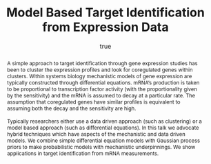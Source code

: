 ---
abstract: "A simple approach to target identification through gene expression studies
  has been to cluster the expression profiles and look for coregulated genes within
  clusters. Within systems biology mechanistic models of gene expression are typically
  constructed through differential equations. mRNA\u2019s production is taken to be
  proportional to transcription factor activity (with the proportionality given by
  the sensitivity) and the mRNA is assumed to decay at a particular rate. The assumption
  that coregulated genes have similar profiles is equivalent to assuming both the
  decay and the sensitivity are high.\\\n\\\nTypically researchers either use a data
  driven approach (such as clustering) or a model based approach (such as differential
  equations). In this talk we advocate hybrid techniques which have aspects of the
  mechanistic and data driven models. We combine simple differential equation models
  with Gaussian process priors to make probabilistic models with mechanistic underpinnings.
  We show applications in target identification from mRNA measurements."
author:
- family: Lawrence
  given: Neil D.
  gscholar: r3SJcvoAAAAJ
  institute: University of Sheffield
  twitter: lawrennd
  url: http://inverseprobability.com
categories:
- Lawrence-ucla12b
day: '27'
errata: []
extras: []
key: Lawrence-ucla12b
layout: talk
linkpdf: ftp://ftp.dcs.shef.ac.uk/home/neil/gp_ucla12_modelBased.pdf
month: 7
published: 2012-07-27
section: pre
title: Model Based Target Identification from Expression Data
url: http://talks.cam.ac.uk/talk/index/34517
venue: UCLA
year: '2012'
---